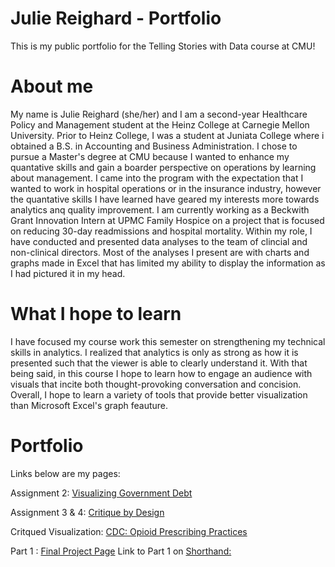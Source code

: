 # Julie Reighard - Portfolio
This is my public portfolio for the Telling Stories with Data course at CMU!

# About me 
My name is Julie Reighard (she/her) and I am a second-year Healthcare Policy and Management student at the Heinz College at Carnegie Mellon University. Prior to Heinz College, I was a student at Juniata College where i obtained a B.S. in Accounting and Business Administration. I chose to pursue a Master's degree at CMU because I wanted to enhance my quantative skills and gain a boarder perspective on operations by learning about management. I came into the program with the expectation that I wanted to work in hospital operations or in the insurance industry, however the quantative skills I have learned have geared my interests more towards analytics anq quality improvement. I am currently working as a Beckwith Grant Innovation Intern at UPMC Family Hospice on a project that is focused on reducing 30-day readmissions and hospital mortality. Within my role, I have conducted and presented data analyses to the team of clincial and non-clinical directors. Most of the analyses I present are with charts and graphs made in Excel that has limited my ability to display the information as I had pictured it in my head. 

# What I hope to learn
I have focused my course work this semester on strengthening my technical skills in analytics. I realized that analytics is only as strong as how it is presented such that the viewer is able to clearly understand it. With that being said, in this course I hope to learn how to engage an audience with visuals that incite both thought-provoking conversation and concision. Overall, I hope to learn a variety of tools that provide better visualization than Microsoft Excel's graph feauture. 

# Portfolio
Links below are my pages:

Assignment 2: [Visualizing Government Debt](https://julie-reighard.github.io/dataviz2/)

Assignment 3 & 4: [Critique by Design](https://julie-reighard.github.io/Critque-by-Design/)

Critqued Visualization: [CDC: Opioid Prescribing Practices](https://www.cdc.gov/drugoverdose/data/prescribing/prescribing-practices.html)

Part 1 : [Final Project Page](https://julie-reighard.github.io/Reighard-Portfolio/FinalProjectPage)
Link to Part 1 on [Shorthand:](https://preview.shorthand.com/ZuowAUinhWPOidDJ)




